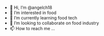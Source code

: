 - 👋 Hi, I’m @angelch18
- 👀 I’m interested in food
- 🌱 I’m currently learning food tech
- 💞️ I’m looking to collaborate on food industry
- 📫 How to reach me ...

<!---
angelch18/angelch18 is a ✨ special ✨ repository because its `README.md` (this file) appears on your GitHub profile.
You can click the Preview link to take a look at your changes.
--->
